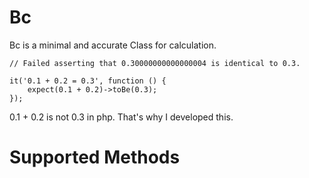 # Bc

Bc is a minimal and accurate Class for calculation.

```
// Failed asserting that 0.30000000000000004 is identical to 0.3.

it('0.1 + 0.2 = 0.3', function () {
    expect(0.1 + 0.2)->toBe(0.3);
});
```

0.1 + 0.2 is not 0.3 in php. That's why I developed this.

# Supported Methods